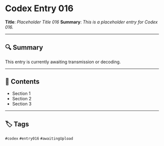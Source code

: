 # Codex Entry 016

**Title**: *Placeholder Title 016*
**Summary**: _This is a placeholder entry for Codex 016._

---

## 🔍 Summary

This entry is currently awaiting transmission or decoding.

---

## 🧠 Contents

- Section 1
- Section 2
- Section 3

---

## 🏷️ Tags

`#codex` `#entry016` `#awaitingUpload`
